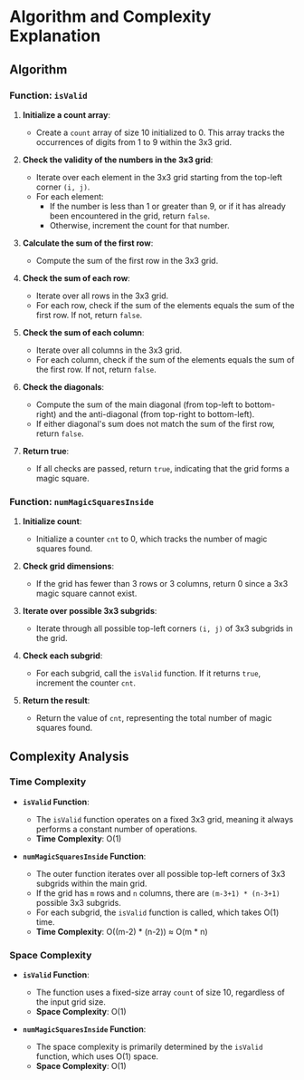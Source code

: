 # Algorithm and Complexity Explanation

## Algorithm

### Function: `isValid`

1. **Initialize a count array**:
    - Create a `count` array of size 10 initialized to 0. This array tracks the occurrences of digits from 1 to 9 within the 3x3 grid.

2. **Check the validity of the numbers in the 3x3 grid**:
    - Iterate over each element in the 3x3 grid starting from the top-left corner `(i, j)`.
    - For each element:
        - If the number is less than 1 or greater than 9, or if it has already been encountered in the grid, return `false`.
        - Otherwise, increment the count for that number.

3. **Calculate the sum of the first row**:
    - Compute the sum of the first row in the 3x3 grid.

4. **Check the sum of each row**:
    - Iterate over all rows in the 3x3 grid.
    - For each row, check if the sum of the elements equals the sum of the first row. If not, return `false`.

5. **Check the sum of each column**:
    - Iterate over all columns in the 3x3 grid.
    - For each column, check if the sum of the elements equals the sum of the first row. If not, return `false`.

6. **Check the diagonals**:
    - Compute the sum of the main diagonal (from top-left to bottom-right) and the anti-diagonal (from top-right to bottom-left).
    - If either diagonal's sum does not match the sum of the first row, return `false`.

7. **Return true**:
    - If all checks are passed, return `true`, indicating that the grid forms a magic square.

### Function: `numMagicSquaresInside`

1. **Initialize count**:
    - Initialize a counter `cnt` to 0, which tracks the number of magic squares found.

2. **Check grid dimensions**:
    - If the grid has fewer than 3 rows or 3 columns, return 0 since a 3x3 magic square cannot exist.

3. **Iterate over possible 3x3 subgrids**:
    - Iterate through all possible top-left corners `(i, j)` of 3x3 subgrids in the grid.

4. **Check each subgrid**:
    - For each subgrid, call the `isValid` function. If it returns `true`, increment the counter `cnt`.

5. **Return the result**:
    - Return the value of `cnt`, representing the total number of magic squares found.

## Complexity Analysis

### Time Complexity

- **`isValid` Function**:
    - The `isValid` function operates on a fixed 3x3 grid, meaning it always performs a constant number of operations.
    - **Time Complexity**: O(1)

- **`numMagicSquaresInside` Function**:
    - The outer function iterates over all possible top-left corners of 3x3 subgrids within the main grid.
    - If the grid has `m` rows and `n` columns, there are `(m-3+1) * (n-3+1)` possible 3x3 subgrids.
    - For each subgrid, the `isValid` function is called, which takes O(1) time.
    - **Time Complexity**: O((m-2) * (n-2)) ≈ O(m * n)

### Space Complexity

- **`isValid` Function**:
    - The function uses a fixed-size array `count` of size 10, regardless of the input grid size.
    - **Space Complexity**: O(1)

- **`numMagicSquaresInside` Function**:
    - The space complexity is primarily determined by the `isValid` function, which uses O(1) space.
    - **Space Complexity**: O(1)
